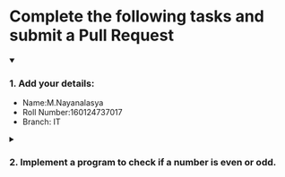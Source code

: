 # Complete the following tasks and submit a Pull Request
<details open>
<summary><h3>1. Add your details: </h3></summary>
<ul>
  <li> Name:M.Nayanalasya </li>
  <li> Roll Number:160124737017 </li>
  <li> Branch: IT </li>
</ul>
</details>
<details>
<summary><h3> 2. Implement a program to check if a number is even or odd. </h3></summary>
<ul>
  <li> Create a new file in the repository and add your code. </li>
  <li> Use any programming language of your choice. </li>
</ul>
</details>
